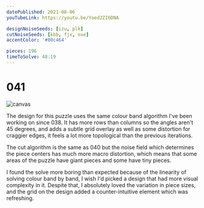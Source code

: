 ```yaml
---
datePublished: 2021-08-06
youTubeLink: https://youtu.be/Yoed2ZI6DNA

designNoiseSeeds: [izu, plk]
cutNoiseSeeds: [kbb, fjx, oxe]
accentColor: '#80c464'

pieces: 196
timeToSolve: 48:19
---
```


# 041

![canvas](https://res.cloudinary.com/abstract-puzzles/image/upload/w_2000/041_izu-plk_kbb-fjx-oxe?raw=true)

The design for this puzzle uses the same colour band algorithm I've been working on since 038. It has more rows than columns so the angles aren't 45 degrees, and adds a subtle grid overlay as well as some distortion for craggier edges, it feels a lot more topological than the previous iterations.

The cut algorithm is the same as 040 but the noise field which determines the piece centers has much more macro distortion, which means that some areas of the puzzle have giant pieces and some have tiny pieces.

I found the solve more boring than expected because of the linearity of solving colour band by band, I wish I'd picked a design that had more visual complexity in it. Despite that, I absolutely loved the variation in piece sizes, and the grid on the design added a counter-intuitive element which was refreshing.
